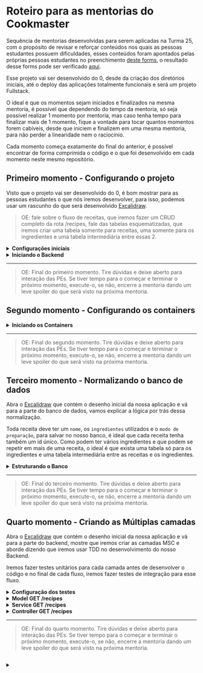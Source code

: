# Roteiro para as mentorias do Cookmaster

Sequência de mentorias desenvolvidas para serem aplicadas na Turma 25, com o propósito de revisar e reforçar conteúdos nos quais as pessoas estudantes possuem dificuldades, esses conteúdos foram apontados pelas próprias pessoas estudantes no preenchimento [deste forms](https://forms.gle/6EdTi8LecdZVUiyt9), o resultado desse forms pode ser verificado [aqui](https://betrybe.slack.com/archives/C03N2F2FGKA/p1680096291916419?thread_ts=1680016591.667539&cid=C03N2F2FGKA).

Esse projeto vai ser desenvolvido do 0, desde da criação dos diretórios iniciais, até o deploy das aplicações totalmente funcionais e será um projeto Fullstack.

O ideal é que os momentos sejam iniciados e finalizados na mesma mentoria, é possível que dependendo do tempo da mentoria, só seja possível realizar 1 momento por mentoria, mas caso tenha tempo para finalizar mais de 1 momento, fique a vontade para tocar quantos momentos forem cabíveis, desde que iniciem e finalizem em uma mesma mentoria, para não perder a linearidade nem o raciocínio.

Cada momento começa exatamente do final do anterior, é possível encontrar de forma comprimida o código e o que foi desenvolvido em cada momento neste mesmo repositório.

## Primeiro momento - Configurando o projeto

Visto que o projeto vai ser desenvolvido do 0, é bom mostrar para as pessoas estudantes o que nós iremos desenvolver, para isso, podemos usar um rascunho do que será desenvolvido [Excalidraw](https://excalidraw.com/#json=6wcoKP05324pM-kWfEPJc,8l9ZOf9zpwMn1Y8nOyL0XA).

> OE: fale sobre o fluxo de receitas, que iremos fazer um CRUD completo da rota /recipes, fale das tabelas esquematizadas, que iremos criar uma tabela somente para receitas, uma somente para os ingredientes e uma tabela intermediária entre essas 2.

<details>
<summary><strong>Configurações iniciais</strong></summary>

> OE: Abra o VSCode em um diretório vazio que você escolher para utilizar na mentoria, a sugestão é que o nome desse diretório seja Cookmaster

1. Faça a conexão do seu diretório local com o repositório no github onde você irá disponibilizar o código para as PEs:

~~~bash
git remote add triboA git@github.com:tryber/sd-0XX-a-live-lectures.git
git remote add triboB git@github.com:tryber/sd-0XX-b-live-lectures.git
~~~

> OE: É possível que surjam dúvidas sobre essa adição de remotos, tire um tempo para possíveis dúvidas, explique que é possível adicionarmos vários remotos nos nossos projetos, e que o *alias* do `origin` é somente o padrão. Utilize o comando `git remote -v` para exibir os remotos desse projeto.

2. Crie uma branch nova:

~~~bash
gco -b cookmaster-configs-iniciais
~~~

3. Criar os diretórios para iniciar a criação da aplicação:

~~~bash
mkdir backend frontend
~~~

4. Entre no diretório do frontend e inicie uma aplicação `React`:

~~~bash
cd frontend
npx create-react-app .
~~~

> OE: Mostre a aplicação rodando no navegador e depois encerre a aplicação por enquanto utilizando o Ctrl + C

5. Entre no diretório do backend e inicie uma aplicação `Node.js`:

~~~bash
cd ../backend
npm init -y 
~~~

> OE: Mostre o arquivo package.json, mostre que foi criado com somente 1 script e que não possui nenhuma dependência instalada ainda.

6. Instale algumas dependências

> OE: Peça colaboração das PEs para determinar quais dependências serão instaladas

~~~bash
npm i express mysql2 sequelize
~~~

> OE: Mostre novamente o package.json e mostre que as dependências foram instaladas

7. Instale dependências de desenvolvimento

~~~bash
npm i -D typescript @types/express @types/node @types/sequelize ts-node-dev nodemon
~~~

8. Inicie a configuração do eslint:

~~~bash
npx eslint --init
~~~

> OE: Utilize as configurações abaixo:

![eslint configs backend](./images/eslint-configs-backend.png)

9. Adicione novas configurações ao arquivo `.eslintrc.json`

> OE: Utilize as configurações [desse arquivo](./backend/.eslintrc.json)

10. Crie o arquivo `.eslintignore`

~~~bash
touch .eslintignore 
~~~

11. Adicione as seguintes linhas ao `.eslintignore`:

~~~.eslintignore
nyc.config.js
node_modules/
tests/
build/
src/database/migrations
src/database/seeders
src/database/config
src/database/models/index.ts
~~~

> OE: É possível que algumas dúvidas surjam sobre o motivo de estarem sendo adicionados aqui diretórios que ainda não existem e como você sabe que serão esses, diga que é por experiências prévias e que se for necessário, você pode alterar esse arquivo, removendo ou adicionando novos diretórios.

12. Crie o arquivo `.gitignore`:

~~~bash
touch .gitignore
~~~

13. Adicione o diretório `node_modules` ao arquivo `.gitignore`:

~~~.gitignore
node_modules
~~~

14. Faça um commit descritivo

> OE: utilize a extensão `Conventional Commits`, se quiser, ou faça os commits de forma tradicional pelo terminal, ou use a aba `Source Control` do VSCode para fazer os commits.

15. Faça um push:

~~~bash
git push triboA cookmaster-configs-iniciais
git push triboB cookmaster-configs-iniciais
~~~

</details>

<details>
<summary><strong>Iniciando o Backend</strong></summary>

Visto que a base do frontend já foi criada com o comando `npx create-react-app .`, vamos somente criar os arquivos de inicialização do backend.

> OE: Os comandos a seguir estarão considerando que o seu terminal esteja dentro do diretório `backend`

1. Crie o arquivo `tsconfig.json`:

~~~bash
touch tsconfig.json
~~~

2. Adicione as seguintes configurações no arquivo `tsconfig.json`:

~~~json
{
  "compilerOptions": {
    "module": "commonjs",
    "target": "es6",
    "rootDir": "./src",
    "outDir": "./dist",
    "esModuleInterop": true,
    "strict": true
  }
}
~~~

3. Crie o diretório `src`:

~~~bash
mkdir src
~~~

4. Crie os arquivos `server.ts` e `app.ts`:

~~~bash
touch src/server.ts src/app.ts
~~~

5. Adicione o seguinte código no arquivo `app.ts`:

~~~typescript
// app.ts
import express, { Request, Response } from 'express';

const app = express();

app.use(express.json());

app.get('/', (_req: Request, res: Response) => {
  res.status(200).send('A API tá on!');
});

export default app;
~~~

6. Adicione o seguinte código no arquivo `server.ts`:

~~~typescript
// server.ts
import app from './app';

const PORT = process.env.APP_PORT || 3001;

app.listen(PORT, () => {
  console.log(`Server is running at PORT: ${PORT}`);
});
~~~

7. Adicione os seguintes scripts no arquivo `package.json`:

~~~json
// ...
  "dev": "nodemon --watch \"./src/**\" ./src/server.ts",
  "tsnd": "tsnd ./src/server.ts",
  "start": "npm run build && node ./dist/index.js",
  "build": "tsc"
// ..
~~~

8. Rode a aplicação usando o script `dev`:

~~~bash
npm run dev
~~~

9. Faça uma requisição para a rota `/`:

~~~http
localhost:3001/
~~~

> OE: Mostre a resposta da requisição e que é exatamente o que nós colocamos pra retornar no arquivo `app.ts`, depois disso pare a aplicação utilizando Ctrl + C.

10. Rode a aplicação usando o script `tsnd`:

~~~bash
npm run tsnd
~~~

> OE: Faça novamente a requisição para a rota `/` e mostre que a resposta foi a mesma, o ponto aqui é mostrar que dá pra usar 2 recursos diferentes para rodar nossas aplicações, mas que o resultado é o mesmo. Fique a vontade caso queira modificar o arquivo `app.ts` e mostrar os servidores recarregando. A partir daqui você escolhe qual dos 2 scripts você irá usar.

11. Faça um commit descritivo

> OE: utilize a extensão `Conventional Commits`, se quiser, ou faça os commits de forma tradicional pelo terminal, ou use a aba `Source Control` do VSCode para fazer os commits.

12. Faça um push:

~~~bash
git push triboA cookmaster-configs-iniciais
git push triboB cookmaster-configs-iniciais
~~~

</details>

---

> OE: Final do primeiro momento. Tire dúvidas e deixe aberto para interação das PEs.
> Se tiver tempo para o começar e terminar o próximo momento, execute-o, se não, encerre a mentoria dando um leve spoiler do que será visto na próxima mentoria.

## Segundo momento - Configurando os containers

<details>
<summary><strong>Iniciando os Containers</strong></summary>

1. Crie uma branch nova:

~~~bash
gco -b cookmaster-docker
~~~

> OE: Os comandos a seguir estarão considerando que o seu terminal esteja dentro do diretório `raiz`

2. Criar o arquivo `docker-compose.yml`:

~~~bash
touch docker-compose.yml
~~~

3. Criar os arquivos `Dockerfile`

~~~bash
touch backend/Dockerfile frontend/Dockerfile 
~~~

4. Abra o arquivo `docker-compose` e adicionar as seguintes configurações:

> OE: adicione as configurações 1 por 1 e comente sobre elas, tirando dúvidas se surgirem;
> Na hora de escrever o `command` escolha o script que você tiver mais familiaridade ou preferência, `dev` ou `tsnd`;

~~~yml
version: '3.9'
services:
  frontend:
    container_name: cookmaster-fe
    build: ./frontend
    ports:
      - 3000:3000
    working_dir: /app-frontend
    volumes: 
      - ./frontend/src:/app-frontend/src
    depends_on:
      backend:
        condition: service_healthy
    # Os `healthcheck` devem garantir que a aplicação
    # está operacional, antes de liberar o container
    healthcheck:
      test: ["CMD", "lsof", "-t", "-i:3000"]  # Caso utilize outra porta interna para o front, altere ela aqui também
      timeout: 10s
      retries: 5
  backend:
    container_name: cookmaster-be
    build: ./backend
    ports:
      - 3001:3001
    working_dir: /app-backend
    # Caso queira que o container esteja atualizado durante o desenvolvimento, sem que você precise ficar fazendo down e up dos containers, descomente as 3 linhas abaixo
    # Escolha o script você vai adicionar aqui de acordo com o que você preferir usar, dev ou tsnd
    command: dev 
    volumes: 
      - ./backend/src:/app-backend/src
    depends_on:
      db:
        condition: service_healthy
    environment:
      - APP_PORT=3001
      - JWT_SECRET=jwt_secret
      # Os dados abaixo se referem ao container `db`
      # Dica: Relembre aqui da comunicação interna entre containers
      - DB_USER=root
      - DB_PASS=123456
      - DB_HOST=db
      - DB_PORT=3306
    healthcheck:
      test: ["CMD", "lsof", "-t", "-i:3001"] # Caso utilize outra porta interna para o back, altere ela aqui também
      timeout: 10s
      retries: 5
  db:
    image: mysql:8.0.21
    container_name: cookmaster-db
    ports:
      - 3002:3306
    environment:
      - MYSQL_ROOT_PASSWORD=123456
    restart: 'always'
    healthcheck:
      test: ["CMD", "mysqladmin" ,"ping", "-h", "localhost"] # Deve aguardar o banco ficar operacional
      timeout: 10s
      retries: 5
    cap_add:
      - SYS_NICE # Deve omitir alertas menores
~~~

5. Abra o arquivo `backend/Dockerfile` e adicione as seguintes configurações:

>OE: adicione as configurações 1 por 1 e comente sobre elas, tirando dúvidas se surgirem

~~~Dockerfile
FROM node:16.14-alpine

WORKDIR /app-backend

COPY package*.json ./

RUN npm install

COPY . ./

EXPOSE 3001

ENTRYPOINT [ "npm", "run" ]

CMD [ "start" ]
~~~

6. Abra o arquivo `frontend/Dockerfile` e adicione as seguintes configurações:

>OE: adicione as configurações 1 por 1 e comente sobre elas, tirando dúvidas se surgirem

~~~Dockerfile
FROM node:16.14-alpine

WORKDIR /app-frontend

COPY package*.json ./

RUN npm install

COPY . ./

EXPOSE 3000

ENTRYPOINT [ "npm", "run" ]

CMD [ "start" ]
~~~

7. Rode o comando para subir os containers:

~~~bash
docker-compose up -d
~~~

8. Mostre os logs do container do backend:

~~~bash
docker logs -f cookmaster-be
~~~

9. Mostre os logs do container do frontend:

~~~bash
docker logs -f cookmaster-fe
~~~

10. Mostre os logs do container do banco de dados:

~~~bash
docker logs -f cookmaster-db
~~~

> OE: User Ctrl + C para parar a exibição de qualquer um dos containers

11. Abra no navegador o caminho `localhost:3000` e mostre a aplicação frontend rodando

12. Abra no navegador o caminho `localhost:3001` e mostre a resposta do backend

> OE: É esperado aqui que essa parte gere dúvidas de como isso aconteceu e como o `Docker` subiu as aplicações e porque não é necessário rodar os comandos para subir as aplicações, volte nos Dockerfile's e mostre as linhas dos `ENTRYPOINT`s e `CMD`s, explique que essas duas linhas estão executando os comandos para rodar os scripts que vão subir as aplicações.

13. Faça um commit descritivo

> OE: utilize a extensão `Conventional Commits`, se quiser, ou faça os commits de forma tradicional pelo terminal, ou use a aba `Source Control` do VSCode para fazer os commits.

14. Faça um push:

~~~bash
git push triboA cookmaster-docker
git push triboB cookmaster-docker
~~~

</details>

---

> OE: Final do segundo momento. Tire dúvidas e deixe aberto para interação das PEs.
> Se tiver tempo para o começar e terminar o próximo momento, execute-o, se não, encerre a mentoria dando um leve spoiler do que será visto na próxima mentoria.

## Terceiro momento - Normalizando o banco de dados

Abra o [Excalidraw](https://excalidraw.com/#json=6wcoKP05324pM-kWfEPJc,8l9ZOf9zpwMn1Y8nOyL0XA) que contém o desenho inicial da nossa aplicação e vá para a parte do banco de dados, vamos explicar a lógica por trás dessa normalização.

Toda receita deve ter um `nome`, os `ingredientes` utilizados e o `modo de preparação`, para salvar no nosso banco, é ideal que cada receita tenha também um id único. Como podem ter vários ingredientes e que podem se repetir em mais de uma receita, o ideal é que exista uma tabela só para os ingredientes e uma tabela intermediária entre as receitas e os ingredientes.

<details>
<summary><strong>Estruturando o Banco</strong></summary>

1. Crie uma branch nova:

~~~bash
gco -b cookmaster-banco-de-dados
~~~

> OE: Os comandos a seguir estarão considerando que o seu terminal esteja dentro do diretório `backend`

2. Crie o diretório `database`:

~~~bash
mkdir src/database
~~~

3. Crie o arquivo `cookmaster.sql`:

~~~bash
touch src/database/cookmaster.sql
~~~

> OE: Os próximos passos estarão considerando que você está editando o arquivo `cookmaster.sql`
> Após cada passo, rode as querys

4. Adicione as querys para droppar e criar o banco:

~~~sql
DROP DATABASE IF EXISTS cookmaster;

CREATE DATABASE cookmaster;
~~~

5. Adicione a query para criar a tabela `recipes`:

~~~sql
CREATE TABLE cookmaster.recipes(
  id INTEGER NOT NULL PRIMARY KEY,
  name VARCHAR(25) NOT NULL,
  preparation VARCHAR(500) NOT NULL
);
~~~

6. Adicione a query para popular a tabela `recipes`:

~~~sql
INSERT INTO cookmaster.recipes VALUES
  (1, 'banana caramelizada', 'coloque o açúcar na frigideira até virar caramelo e jogue a banana'),
  (2, 'Frango do Jacquin', '10 min no forno'),
  (3, 'Pudim de leite condensado', 'bata o leite condensado, o creme de leite e os ovos no liquidificador por 5 minutos, enquanto isso, coloque o açúcar na frigideira até virar caramelo, ponha o caramelo em uma forma e despeje a misturam em cima, coloque para gelar'),
  (4, 'Bolo de fubá', 'coloque o fubá, a farinha de trigo e o fermento em pó em um recipiente e misture. Ponha no liquidificador, 3 ovos, o leite, o óleo e o açúcar. Junte as duas misturas e misture. Transfira a massa para uma forma untada. Leve para assar por 30 minutos'),
  (5, 'Arroz doce', 'Misture o arroz com a água fria numa panela grande para cozinhar. Com duas gemas e açúcar, faça uma gemada e misture com o leite condensado. Misture o arroz com a gemada, o leite condensado e o leite de coco e continue mexendo por 5 min'),
  (6, 'Bolo de abacate', 'Amasse o abacate até que vire uma pasta. Em uma batedeira, adicione o açúcar, a manteiga e bata até formar um creme depois adicione os outros ingredientes, adicione o abacate a massa. Despeje a massa em uma forma untada. Leve ao forno por 50 minutos');
~~~

7. Adicione a query para criar a tabela `ingredients`:

~~~sql
CREATE TABLE IF NOT EXISTS cookmaster.ingredients(
  id INTEGER NOT NULL PRIMARY KEY,
  name VARCHAR(50) NOT NULL
);
~~~

8. Adicione a query para popular a tabela `ingredients`:

~~~sql
INSERT INTO cookmaster.ingredients VALUES
  (1, 'Abacate amassado'),
  (2, 'Açúcar'),
  (3, 'Água'),
  (4, 'Arroz'),
  (5, 'Banana'),
  (6, 'Baunilha'),
  (7, 'Canela em pó'),
  (8, 'Creme de leite'),
  (9, 'Farinha de trigo'),
  (10, 'Fermento em pó'),
  (11, 'Frango'),
  (12, 'Fubá'),
  (13, 'Gemas'),
  (14, 'Leite'),
  (15, 'Leite condensado'),
  (16, 'Leite de coco'),
  (17, 'Leite em pó'),
  (18, 'Manteiga'),
  (19, 'Óleo'),
  (20, 'Ovos');
~~~

9. Adicione a query para criar a tabela `recipes_ingredients`:

~~~sql
CREATE TABLE IF NOT EXISTS cookmaster.recipes_ingredients(
  `recipe_id` INT NOT NULL, 
  `ingredient_id` INT NOT NULL,
  FOREIGN KEY (`recipe_id`) REFERENCES cookmaster.recipes (id),
  FOREIGN KEY (`ingredient_id`) REFERENCES cookmaster.ingredients (id),
  PRIMARY KEY (`recipe_id`, `ingredient_id`)
);
~~~

10. Adicione a query para popular a tabela `recipes_ingredients`:

~~~sql
INSERT INTO cookmaster.recipes_ingredients VALUES
  (1, 5),
  (1, 2),
  (2, 11),
  (3, 15),
  (3, 8),
  (3, 20),
  (3, 2),
  (4, 12),
  (4, 9),
  (4, 10),
  (4, 20),
  (4, 14),
  (4, 19),
  (4, 2),
  (5, 4),
  (5, 15),
  (5, 13),
  (5, 2),
  (5, 16),
  (5, 7),
  (5, 3),
  (6, 1),
  (6, 9),
  (6, 18),
  (6, 2),
  (6, 20),
  (6, 6),
  (6, 10),
  (6, 17);
~~~

> OE: Mostre como ficou o banco e cada uma das tabelas

11. Faça um commit descritivo

> OE: utilize a extensão `Conventional Commits`, se quiser, ou faça os commits de forma tradicional pelo terminal, ou use a aba `Source Control` do VSCode para fazer os commits.

12. Faça um push:

~~~bash
git push triboA cookmaster-docker
git push triboB cookmaster-docker
~~~

</details>

---

> OE: Final do terceiro momento. Tire dúvidas e deixe aberto para interação das PEs.
> Se tiver tempo para o começar e terminar o próximo momento, execute-o, se não, encerre a mentoria dando um leve spoiler do que será visto na próxima mentoria.

## Quarto momento - Criando as Múltiplas camadas

Abra o [Excalidraw](https://excalidraw.com/#json=6wcoKP05324pM-kWfEPJc,8l9ZOf9zpwMn1Y8nOyL0XA) que contém o desenho inicial da nossa aplicação e vá para a parte do backend, mostre que iremos criar as camadas MSC e aborde dizendo que iremos usar TDD no desenvolvimento do nosso Backend.

Iremos fazer testes unitários para cada camada antes de desenvolver o código e no final de cada fluxo, iremos fazer testes de integração para esse fluxo.

<details>
<summary><strong>Configuração dos testes</strong></summary>

1. Crie uma branch nova:

~~~bash
gco -b cookmaster-crud-com-sql
~~~

> OE: Os comandos a seguir estarão considerando que o seu terminal esteja dentro do diretório `backend`

2. Instale as dependências que iremos utilizar para os testes:

~~~bash
npm i -D @istanbuljs/nyc-config-typescript chai chai-http mocha nyc sinon sinon-chai chai-as-promised @types/mocha @types/sinon @types/sinon-chai @types/chai-as-promised
~~~

3. Adicione os seguintes scripts no arquivo `package.json`:

~~~json
// ...
  "test": "mocha -r ts-node/register ./tests/{unit,integration}/**/*$NAME*.{test,spec}.ts -t 10000 --exit",
  "test:watch": "mocha -r ts-node/register  ./tests/{unit,integration}/**/*$NAME*.{test,spec}.ts --watch --recursive --exit",
  "coverage": "nyc npm run test",
  "coverage:watch": "nyc npm run test:watch"
// ..
~~~

4. Crie o arquivo `nyc.config.js`:

~~~bash
touch nyc.config.js
~~~

5. Adicione as seguintes configurações ao arquivo `nyc.config.js`:

~~~javascript
module.exports = {
  all: true,
  extends: "@istanbuljs/nyc-config-typescript",
  exclude: [
    'src/tests',
    'src/database/config',
    'src/database/migrations',
    'src/database/seeders',
    'src/database/models'
  ],
  include: ['src/**/*.ts']
};
~~~

6. Crie os diretórios `tests` e `tests/unit`:

~~~bash
mkdir tests tests/unit
~~~

7. Faça um commit descritivo

> OE: utilize a extensão `Conventional Commits`, se quiser, ou faça os commits de forma tradicional pelo terminal, ou use a aba `Source Control` do VSCode para fazer os commits.

8. Faça um push:

~~~bash
git push triboA cookmaster-crud-com-sql
git push triboB cookmaster-crud-com-sql
~~~

</details>

<details>
<summary><strong>Model GET /recipes</strong></summary>

> OE: Os comandos a seguir estarão considerando que o seu terminal esteja dentro do diretório `backend`

1. Crie o diretório `tests/unit/models`:

~~~bash
mkdir tests/unit/models
~~~

2. Crie o arquivo `Recipes.Model.test.ts`:

~~~bash
touch tests/unit/models/Recipes.Model.test.ts
~~~

> OE: Os próximos passos estarão considerando que você está editando o arquivo `Recipes.Model.test.ts`

3. Adicione as seguintes linhas ao arquivo:

~~~typescript
// tests/unit/models/Recipes.Model.test.ts
import * as sinon from 'sinon';
import * as chai from 'chai';
import { describe } from 'mocha';

const { expect } = chai;
~~~

4. Crie um `describe`:

~~~typescript
// tests/unit/models/Recipes.Model.test.ts
//...

describe('Model GET /recipes', () => {
  describe('Success cases', () => {});
  describe('Failure cases', () => {});
});

~~~

5. Dentro do `describe` de `Success cases` adicione o seguinte código:

~~~typescript
// tests/unit/models/Recipes.Model.test.ts
// ...

  describe('Success cases', () => {
    describe('if there are recipes registered', () => {
      before(() => {
        sinon.stub(connection, "execute").resolves(allRecipesDbResponse);
      });

      after(() => {
        sinon.restore();
      });

      it("return an array", async () => {
        const recipes = await recipesModel.getAll();
        expect(recipes).to.be.an('array');
      });

      it("return all recipes", async () => {
        const recipes = await recipesModel.getAll();
        expect(recipes).to.be.deep.equal(allRecipes);
      });
    });
  });
// ...

~~~

6. Dentro do `describe` de `Failure cases` adicione o seguinte código:

~~~typescript
// tests/unit/models/Recipes.Model.test.ts
// ...

  describe('Failure cases', () => {
    describe('if there are no recipes registered', () => {
      before(() => {
        sinon
          .stub(connection, "execute")
          .resolves([]);
      });

      after(() => {
        sinon.restore();
      });

      it("return a undefined", async () => {
        const recipes = await recipesModel.getAll();
        expect(recipes).to.be.undefined;
      });
    });
  });
// ...

~~~

> OE: Chame a atenção das PEs para o fato de ter alguns erros sendo apontados, que algumas coisas não estão referenciadas e que estamos tentando usar, coisas que ainda não existem, isso é normal no TDD.
> Sairemos do arquivo `Recipes.Model.test.ts`

7. Crie o diretório `mocks`:

~~~bash
mkdir tests/mocks
~~~

8. Crie o arquivo `recipes.mock.ts`:

~~~bash
touch tests/mocks/recipes.mock.ts
~~~

9. Abra o arquivo `tests/mocks/recipes.mock.ts` e adicione as seguintes linhas:

~~~typescript
// tests/mocks/recipes.mock.ts
const allRecipesDbResponse = [ 
  [
    {
      id: 1,
      name: 'banana caramelizada',
      preparation: 'coloque o açúcar na frigideira até virar caramelo e jogue a banana',
      ingredients: [
        'Açúcar',
        'Banana'
      ]
    },
    {
      id: 2,
      name: 'Frango do Jacquin',
      preparation: '10 min no forno',
      ingredients: [
        'Frango'
      ]
    },
    {
      id: 3,
      name: 'Pudim de leite condensado',
      preparation: 'bata o leite condensado, o creme de leite e os ovos no liquidificador por 5 minutos, enquanto isso, coloque o açúcar na frigideira até virar caramelo, ponha o caramelo em uma forma e despeje a misturam em cima, coloque para gelar',
      ingredients: [
        'Açúcar',
        'Creme de leite',
        'Leite condensado',
        'Ovos'
      ]
    },
    {
      id: 4,
      name: 'Bolo de fubá',
      preparation: 'coloque o fubá, a farinha de trigo e o fermento em pó em um recipiente e misture. Ponha no liquidificador, 3 ovos, o leite, o óleo e o açúcar. Junte as duas misturas e misture. Transfira a massa para uma forma untada. Leve para assar por 30 minutos',
      ingredients: [
        'Açúcar',
        'Farinha de trigo',
        'Fermento em pó',
        'Fubá',
        'Leite',
        'Óleo',
        'Ovos'
      ]
    },
    {
      id: 5,
      name: 'Arroz doce',
      preparation: 'Misture o arroz com a água fria numa panela grande para cozinhar. Com duas gemas e açúcar, faça uma gemada e misture com o leite condensado. Misture o arroz com a gemada, o leite condensado e o leite de coco e continue mexendo por 5 min',
      ingredients: [
        'Açúcar',
        'Água',
        'Arroz',
        'Canela em pó',
        'Gemas',
        'Leite condensado',
        'Leite de coco'
      ]
    },
    {
      id: 6,
      name: 'Bolo de abacate',
      preparation: 'Amasse o abacate até que vire uma pasta. Em uma batedeira, adicione o açúcar, a manteiga e bata até formar um creme depois adicione os outros ingredientes, adicione o abacate a massa. Despeje a massa em uma forma untada. Leve ao forno por 50 minutos',
      ingredients: [
        'Abacate amassado',
        'Açúcar',
        'Baunilha',
        'Farinha de trigo',
        'Fermento em pó',
        'Leite em pó',
        'Manteiga',
        'Ovos'
      ]
    }
  ]
]

const allRecipes = [
  {
    id: 1,
    name: 'banana caramelizada',
    preparation: 'coloque o açúcar na frigideira até virar caramelo e jogue a banana',
    ingredients: [
      'Açúcar',
      'Banana'
    ]
  },
  {
    id: 2,
    name: 'Frango do Jacquin',
    preparation: '10 min no forno',
    ingredients: [
      'Frango'
    ]
  },
  {
    id: 3,
    name: 'Pudim de leite condensado',
    preparation: 'bata o leite condensado, o creme de leite e os ovos no liquidificador por 5 minutos, enquanto isso, coloque o açúcar na frigideira até virar caramelo, ponha o caramelo em uma forma e despeje a misturam em cima, coloque para gelar',
    ingredients: [
      'Açúcar',
      'Creme de leite',
      'Leite condensado',
      'Ovos'
    ]
  },
  {
    id: 4,
    name: 'Bolo de fubá',
    preparation: 'coloque o fubá, a farinha de trigo e o fermento em pó em um recipiente e misture. Ponha no liquidificador, 3 ovos, o leite, o óleo e o açúcar. Junte as duas misturas e misture. Transfira a massa para uma forma untada. Leve para assar por 30 minutos',
    ingredients: [
      'Açúcar',
      'Farinha de trigo',
      'Fermento em pó',
      'Fubá',
      'Leite',
      'Óleo',
      'Ovos'
    ]
  },
  {
    id: 5,
    name: 'Arroz doce',
    preparation: 'Misture o arroz com a água fria numa panela grande para cozinhar. Com duas gemas e açúcar, faça uma gemada e misture com o leite condensado. Misture o arroz com a gemada, o leite condensado e o leite de coco e continue mexendo por 5 min',
    ingredients: [
      'Açúcar',
      'Água',
      'Arroz',
      'Canela em pó',
      'Gemas',
      'Leite condensado',
      'Leite de coco'
    ]
  },
  {
    id: 6,
    name: 'Bolo de abacate',
    preparation: 'Amasse o abacate até que vire uma pasta. Em uma batedeira, adicione o açúcar, a manteiga e bata até formar um creme depois adicione os outros ingredientes, adicione o abacate a massa. Despeje a massa em uma forma untada. Leve ao forno por 50 minutos',
    ingredients: [
      'Abacate amassado',
      'Açúcar',
      'Baunilha',
      'Farinha de trigo',
      'Fermento em pó',
      'Leite em pó',
      'Manteiga',
      'Ovos'
    ]
  }
]

export { allRecipesDbResponse, allRecipes }

~~~

10. Faça a importação das constantes `allRecipesDbResponse` e `allRecipes` no arquivo `tests/unit/models/Recipes.Model.test.ts`:

~~~typescript
// tests/unit/models/Recipes.Model.test.ts
// ...

import { allRecipesDbResponse, allRecipes } from '../../mocks/recipes.mock';

// ...
~~~

> OE: É esperado que dê o erro `'rootDir' is expected to contain all source files.`, vamos arrumar isso logo abaixo

11. Adicione uma configuração no arquivo `tsconfig.json`:

~~~json
// "compilerOptions": {
   // ...
//  },
"exclude": ["tests", "**/*.test.ts"]
~~~

12. Crie o diretório `src/models`:

~~~bash
mkdir src/models
~~~

13. Crie o arquivo `Recipes.Model.ts`:

~~~bash
touch src/models/Recipes.Model.ts
~~~

14. Abra o arquivo `src/models/Recipes.Model.ts` e adicione as seguintes linhas:

~~~typescript
// src/models/Recipes.Model.ts
export default abstract class RecipesModel { 
  constructor() {} 
}
~~~

15. Importe e instancie a classe `RecipesModel` no arquivo `tests/unit/models/Recipes.Model.test.ts`:

~~~typescript
// tests/unit/models/Recipes.Model.test.ts
// ...
// import { allRecipesDbResponse, allRecipes } from '../../mocks/recipes.mock';
import RecipesModel from '../../../src/models/Recipes.Model';

const recipesModel = new RecipesModel();
// ...
~~~

> OE: É esperado que dê erro falando que `a propriedade 'getAll' não existe no tipo 'RecipesModel'`, mostre isso para as PEs, vamos corrigir isso mais abaixo.

16. Crie o método `getAll` dentro da classe `RecipesModel`:

~~~typescript
// src/models/Recipes.Model.ts
// export default abstract class RecipesModel { 
//   constructor() {} 

  public async getAll() {}
// }
~~~

> OE: Mostre que o erro anterior sumiu, mas ainda temos um erro com o `connection`, ainda não foi declarado, mostre isso para as PEs
> E teremos também um erro de que o tipo `IRecipe` não foi declarado, iremos resolver isso mais tarde.

17. Crie o arquivo `connection.ts`:

~~~bash
touch src/models/connection.ts
~~~

18. Abra o arquivo `src/models/connection.ts` e adicione as seguintes linhas:

~~~typescript
const mysql = require('mysql2/promise');

const connection = mysql.createPool({
  host: process.env.MYSQL_HOST || 'localhost',
  user: process.env.MYSQL_USER || 'root',
  password: process.env.MYSQL_PASSWORD || '123456',
  port: process.env.MYSQL_PORT || '3002',
  multipleStatements: true,
});

export default connection;
~~~

19. Faça a importação do `connection` no arquivo `tests/unit/models/Recipes.Model.test.ts`

~~~typescript
// tests/unit/models/Recipes.Model.test.ts
// ...
// import RecipesModel from '../../../src/models/Recipes.Model';
import connection from '../../../src/models/connection';

// ...
~~~

> OE: Mostre que não tem mais erros nos arquivos

20. Execute algum script de teste:

~~~bash
npm test
npm run test:watch
npm run coverage
npm run coverage:watch
~~~

> OE: Mostre o terminal após a execução dos testes, é esperado que o it `return a undefined` está passando antes da implementação, mude a assertion para `.not.to.be.undefined` e mostre que o it quebra.

21. Crie o diretório `src/interfaces`:

~~~bash
mkdir src/interfaces
~~~

22. Crie o arquivo `IRecipe.interface.ts`:

~~~bash
touch src/interfaces/IRecipe.interface.ts
~~~

23. Abra o arquivo `src/interfaces/IRecipe.interface.ts` e adicione as seguintes linhas:

~~~typescript
// src/interfaces/IRecipe.interface.ts
export interface IRecipe {
  id?: number;
  name: string;
  ingredients: string[];
  preparation: string;
}
~~~

24. Importe a interface `IRecipe` no arquivo `src/models/Recipes.Model.ts` e tipe o retorno do método `getAll`:

~~~typescript
// src/models/Recipes.Model.ts
import { IRecipe } from "../interfaces/IRecipe.interface";

// ...
  public async getAll(): Promise<IRecipe[] | undefined> {}

// ...
~~~

25. Adicione as seguintes linhas no arquivo `src/models/Recipes.Model.ts` :

~~~typescript
// src/models/Recipes.Model.ts
// ...

  // public async getAll(): Promise<IRecipe[] | undefined> {
    const query = `SELECT r.id, r.name, preparation, JSON_ARRAYAGG(i.name) as ingredients
      FROM cookmaster.recipes as r JOIN cookmaster.recipes_ingredients as rp ON r.id = rp.recipe_id
      JOIN cookmaster.ingredients as i ON i.id = rp.ingredient_id GROUP BY r.id ORDER BY r.id;`

    const [recipes] = await connection.execute(query);

    return recipes;
  // }
// ...
~~~

> OE: Rode novamente os testes e mostre eles passando.

26. Faça um commit descritivo

> OE: utilize a extensão `Conventional Commits`, se quiser, ou faça os commits de forma tradicional pelo terminal, ou use a aba `Source Control` do VSCode para fazer os commits.

27. Faça um push:

~~~bash
git push triboA cookmaster-crud-com-sql
git push triboB cookmaster-crud-com-sql
~~~

</details>

<details>
<summary><strong>Service GET /recipes</strong></summary>

> OE: Os comandos a seguir estarão considerando que o seu terminal esteja dentro do diretório `backend`

1. Crie o diretório `tests/unit/services`:

~~~bash
mkdir tests/unit/services
~~~

2. Crie o arquivo `Recipes.Service.test.ts`:

~~~bash
touch tests/unit/services/Recipes.Service.test.ts
~~~

> OE: Os próximos passos estarão considerando que você está editando o arquivo `Recipes.Service.test.ts`

3. Adicione as seguintes linhas ao arquivo:

~~~typescript
// tests/unit/services/Recipes.Service.test.ts
import * as sinon from 'sinon';
import * as chai from 'chai';
import chaiAsPromised from 'chai-as-promised';
import { describe } from 'mocha';
import RecipesModel from '../../../src/models/Recipes.Model';
import { allRecipes } from '../../mocks/recipes.mock';
import { IRecipe } from '../../../src/interfaces/IRecipe.interface';

const recipesModel = new RecipesModel();

chai.use(chaiAsPromised);

const { expect } = chai;
~~~

> OE: Diga que já está aproveitando algumas coisas do teste do Model

4. Crie um `describe`:

~~~typescript
// tests/unit/services/Recipes.Service.test.ts
//...

describe('Service GET /recipes', () => {
  describe('Success cases', () => {});
  describe('Failure cases', () => {});
});

~~~

5. Dentro do `describe` de `Success cases` adicione o seguinte código:

~~~typescript
// tests/unit/services/Recipes.Service.test.ts
// ...

  describe('Success cases', () => {
    describe('if there are recipes registered', () => {
      before(() => {
        sinon.stub(recipesModel, "getAll").resolves(allRecipes as IRecipe[]);
      });

      after(() => {
        sinon.restore();
      });

      it("return an array", async () => {
        const recipes = await recipesService.getAll();
        expect(recipes).to.be.an('array');
      });

      it("return all recipes", async () => {
        const recipes = await recipesService.getAll();
        expect(recipes).to.be.deep.equal(allRecipes);
      });
    });
  });
// ...

~~~

6. Dentro do `describe` de `Failure cases` adicione o seguinte código:

~~~typescript
// tests/unit/services/Recipes.Service.test.ts
// ...

  describe('Failure cases', () => {
    describe('if there are no recipes registered', () => {
      before(() => {
        sinon
          .stub(recipesModel, "getAll")
          .resolves(undefined);
      });

      after(() => {
        sinon.restore();
      });

      it("return a undefined", async () => {
        return expect(recipesService.getAll()).to.be.rejectedWith('NoRecipesFound');
      });
    });
  });
// ...

~~~

> OE: Chame a atenção das PEs para o fato de que novamente temos alguns de que estamos tentando usar coisas que ainda não existem.

7. Crie o diretório `src/services`:

~~~bash
mkdir src/services
~~~

8. Crie o arquivo `Recipes.Service.ts`:

~~~bash
touch src/services/Recipes.Service.ts
~~~

9. Abra o arquivo `src/services/Recipes.Service.ts` e adicione as seguintes linhas:

~~~typescript
// src/services/Recipes.Service.ts
export default abstract class RecipesService { 
  constructor() {} 
}
~~~

10. Importe e instancie a classe `RecipesService` no arquivo `tests/unit/services/Recipes.Service.test.ts`:

~~~typescript
// tests/unit/services/Recipes.Service.test.ts
// ...
// import RecipesModel from '../../../src/models/Recipes.Model';
import RecipesService from '../../../src/services/Recipes.Service';
// ...

// const recipesModel = new RecipesModel();
const recipesService = new RecipesService();
// ...
~~~

> OE: É esperado que dê erro falando que `a propriedade 'getAll' não existe no tipo 'RecipesService'`, mostre isso para as PEs, vamos corrigir isso mais abaixo.

11. Crie o método `getAll` dentro da classe `RecipesService`:

~~~typescript
// src/services/Recipes.Service.ts
// export default abstract class RecipesService { 
//   constructor() {} 

  public async getAll() {}
// }
~~~

> OE: Mostre que não tem mais erros nos arquivos

12. Execute algum script de teste:

~~~bash
npm test
npm run test:watch
npm run coverage
npm run coverage:watch
~~~

> OE: Chame a atenção para o fato dos testes não estarem passando

13. Importe a interface `IRecipe` no arquivo `src/services/Recipes.Service.ts` e tipe o retorno do método `getAll`:

~~~typescript
// src/services/Recipes.Service.ts
import { IRecipe } from "../interfaces/IRecipe.interface";

// ...
  public async getAll(): Promise<IRecipe[]> {}

// ...
~~~

14. Adicione as seguintes linhas no arquivo `src/services/Recipes.Service.ts` :

~~~typescript
// src/services/Recipes.Service.ts
// import { IRecipe } from "../interfaces/IRecipe.interface";
import RecipesModel from "../models/Recipes.Model";

// export default class RecipesService {
  constructor(private _model = new RecipesModel()) {}

  // public async getAll(): Promise<IRecipe[]> {
    const recipes = await this._model.getAll();

    if (!recipes) throw new Error('NoRecipesFound');
    
    return recipes;
//   }
// }
~~~

> OE: Rode novamente os testes e mostre eles passando.

15. Faça um commit descritivo

> OE: utilize a extensão `Conventional Commits`, se quiser, ou faça os commits de forma tradicional pelo terminal, ou use a aba `Source Control` do VSCode para fazer os commits.

16. Faça um push:

~~~bash
git push triboA cookmaster-crud-com-sql
git push triboB cookmaster-crud-com-sql
~~~

</details>

<details>
<summary><strong>Controller GET /recipes</strong></summary>

> OE: Os comandos a seguir estarão considerando que o seu terminal esteja dentro do diretório `backend`

1. Crie o diretório `tests/unit/controllers`:

~~~bash
mkdir tests/unit/controllers
~~~

2. Crie o arquivo `Recipes.Controller.test.ts`:

~~~bash
touch tests/unit/controllers/Recipes.Controller.test.ts
~~~

> OE: Os próximos passos estarão considerando que você está editando o arquivo `Recipes.Controller.test.ts`

3. Adicione as seguintes linhas ao arquivo:

~~~typescript
// tests/unit/controllers/Recipes.Controller.test.ts
import * as sinon from 'sinon';
import * as chai from 'chai';
import { describe } from 'mocha';
import RecipesModel from '../../../src/models/Recipes.Model';
import RecipesService from '../../../src/services/Recipes.Service';
import { allRecipes } from '../../mocks/recipes.mock';
import { IRecipe } from '../../../src/interfaces/IRecipe.interface';
import chaiAsPromised from 'chai-as-promised';
import sinonChai from 'sinon-chai';

const recipesModel = new RecipesModel();
const recipesService = new RecipesService(recipesModel);

chai.use(chaiAsPromised);
chai.use(sinonChai);

const { expect } = chai;
~~~

> OE: Diga que já está aproveitando algumas coisas do teste do Model

4. Crie um `describe`:

~~~typescript
// tests/unit/controllers/Recipes.Controller.test.ts
//...

describe('Controller GET /recipes', () => {
  describe('Success cases', () => {});
  describe('Failure cases', () => {});
});

~~~

5. Dentro do `describe` de `Success cases` adicione o seguinte código:

~~~typescript
// tests/unit/controllers/Recipes.Controller.test.ts
// ...
  import { Request, Response } from 'express';

// ...
// describe('Controller GET /recipes', () => {
  const request = {} as Request;
  const response = {} as Response;
  response.status = sinon.stub().returns(response);
  response.json = sinon.stub().returns(response);

  describe('Success cases', () => {
    before(() => {
      sinon.stub(recipesService, "getAll").resolves(allRecipes);
    });

    after(() => {
      sinon.restore();
    });

    it("return status 200", async () => {
      await recipesController.getAll(request, response);
      expect(response.status).to.have.been.calledWith(200);
    });

    it("return all recipes", async () => {
      await recipesController.getAll(request, response);
      expect(response.json).to.have.been.calledWith(allRecipes);
    });
  });
// ...

~~~

6. Dentro do `describe` de `Failure cases` adicione o seguinte código:

~~~typescript
// tests/unit/services/Recipes.Service.test.ts
// ...

  describe('Failure cases', () => {
    const request = {} as Request;
    const response = {} as Response;
    response.status = sinon.stub().returns(response);
    response.json = sinon.stub().returns(response);

    before(() => {
      sinon
        .stub(recipesService, "getAll")
        .onCall(0)
        .throws(new Error('NoRecipesFound'))
        .onCall(1)
        .throws(new Error('Any error'));
    });

    after(() => {
      sinon.restore();
    });

    describe('if there are no recipes registered', () => {
      it("return status 404", async () => {
        await recipesController.getAll(request, response);
        expect(response.status).to.have.been.calledWith(404);
      });

      it("return message 'No recipes found'", async () => {
        await recipesController.getAll(request, response);
        expect(response.json).to.have.been.calledWith({
          message: "No recipes found",
        });
      });
    });

    describe('if there is an error on the server', () => {
      it("return status 500", async () => {
        await recipesController.getAll(request, response);
        expect(response.status).to.have.been.calledWith(500);
      });

      it("return message 'Internal Server Error'", async () => {
        await recipesController.getAll(request, response);
        expect(response.json).to.have.been.calledWith({
          message: "Internal Server Error",
        });
      });
    });
  });
// ...

~~~

> OE: Chame a atenção das PEs para o fato de ter alguns erros sendo apontados, que algumas coisas não estão referenciadas e que estamos coisas que ainda não existem, isso é normal no TDD.
> Sairemos do arquivo `Recipes.Controller.test.ts`

---

7. Crie o diretório `controllers`:

~~~bash
mkdir src/controllers
~~~

8. Crie o arquivo `Recipes.Controller.ts`:

~~~bash
touch src/controllers/Recipes.Controller.ts
~~~

9. Abra o arquivo `src/controllers/Recipes.Controller.ts` e adicione as seguintes linhas:

~~~typescript
// src/controllers/Recipes.Controller.ts
export default class RecipesController { 
  constructor() {} 
}
~~~

10. Importe e instancie a classe `Controller` no arquivo `tests/unit/controllers/Recipes.Controller.test.ts`:

~~~typescript
// ...
// import RecipesService from '../../../src/services/Recipes.Service';
import RecipesController from '../../src/controllers/Recipes.Controller';

// ...
const recipesService = new RecipesService(recipesModel);
const recipesController = new RecipesController(recipesService);
// ...
~~~

> OE: É esperado que dê erro falando que a classe esperava 0 argumentos e recebeu 1, mostre isso para as PEs, vamos corrigir isso mais abaixo.
> É esperado que dê erro falando que `a propriedade 'getAll' não existe no tipo 'RecipesController'`, mostre isso para as PEs, vamos corrigir isso mais abaixo.

11. Crie o método `getAll` dentro da classe `RecipesController`:

~~~typescript
// src/services/Recipes.Controller.ts

import { Request, Response } from "express";

// export default abstract class RecipesController { 
//   constructor() {} 

  public async getAll(req: Request, res: Response) {}
// }
~~~

12. Execute algum script de teste:

~~~bash
npm test
npm run test:watch
npm run coverage
npm run coverage:watch
~~~

> OE: Chame a atenção para o fato dos testes não estarem passando

13. Importe a interface `IRecipe` no arquivo `src/services/Recipes.Controller.ts` e tipe o retorno do método `getAll`:

~~~typescript
// src/services/Recipes.Controller.ts
import { IRecipe } from "../interfaces/IRecipe.interface";

// ...
  public async getAll(req: Request, res: Response): Promise<Response<IRecipe[]>> {}

// ...
~~~

14. Adicione as seguintes linhas no arquivo `src/controller/Recipes.Controller.ts` :

~~~typescript
// src/controller/Recipes.Controller.ts
// import { IRecipe } from "../interfaces/IRecipe.interface";
import RecipeService from "../services/Recipes.Service"

// export default class RecipesService {
  constructor(private _service = new RecipeService()) {}

  // public async getAll(): Promise<IRecipe[]> {

    try {
      const recipes = this._service.getAll()

      return res.status(200).json(recipes);
    } catch (err) {
      if (err instanceof Error && err.message === 'NoRecipesFound') {
        return res.status(404).json({ message: 'No recipes found' });
      }
      return res.status(500).json({ message: 'Internal Server Error' });
    }
//   }
// }
~~~

> OE: Rode novamente os testes e mostre eles passando.

15. Faça um commit descritivo

> OE: utilize a extensão `Conventional Commits`, se quiser, ou faça os commits de forma tradicional pelo terminal, ou use a aba `Source Control` do VSCode para fazer os commits.

16. Faça um push:

~~~bash
git push triboA cookmaster-crud-com-sql
git push triboB cookmaster-crud-com-sql
~~~

</details>

---

> OE: Final do quarto momento. Tire dúvidas e deixe aberto para interação das PEs.
> Se tiver tempo para o começar e terminar o próximo momento, execute-o, se não, encerre a mentoria dando um leve spoiler do que será visto na próxima mentoria.

~~~typescript

~~~

<details>
<summary><strong></strong></summary>
</details>

~~~bash

~~~
